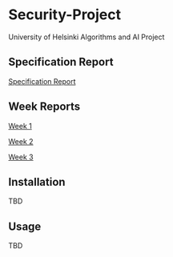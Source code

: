 # Security-Project
University of Helsinki Algorithms and AI Project

## Specification Report
[Specification Report](https://github.com/tukkimiesjonni/Security-Project/blob/main/docs/specification_report/secification_report.md)

## Week Reports
[Week 1](https://github.com/tukkimiesjonni/Security-Project/blob/main/docs/week_reports/week_one.md)

[Week 2](https://github.com/tukkimiesjonni/Security-Project/blob/main/docs/week_reports/week_two.md)

[Week 3](https://github.com/tukkimiesjonni/Security-Project/blob/main/docs/week_reports/week_three.md)

## Installation
TBD

## Usage
TBD
